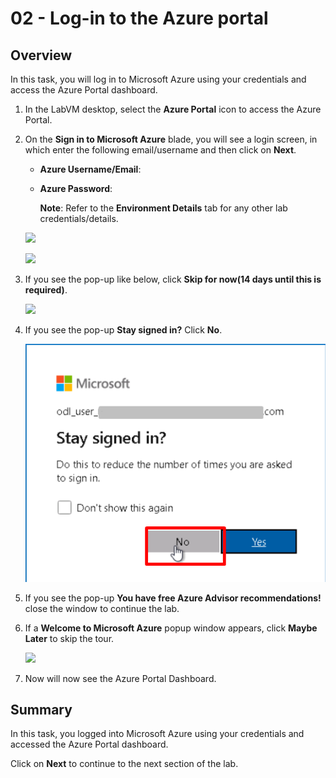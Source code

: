 # 02 - Log-in to the Azure portal

## Overview

In this task, you will log in to Microsoft Azure using your credentials and access the Azure Portal dashboard.

1. In the LabVM desktop, select the **Azure Portal** icon to access the Azure Portal.

2. On the **Sign in to Microsoft Azure** blade, you will see a login screen, in which enter the following email/username and then click on **Next**.

    * **Azure Username/Email**:  <inject key="AzureAdUserEmail"></inject> 
    * **Azure Password**:  <inject key="AzureAdUserPassword"></inject>
    
        **Note**: Refer to the **Environment Details** tab for any other lab credentials/details.
        
    ![](../images/image-004.jpg)
    
    ![](../images/image-005.jpg)
    
3. If you see the pop-up like below, click **Skip for now(14 days until this is required)**.

    ![](../images/image-007.jpg)
    
4. If you see the pop-up **Stay signed in?** Click **No**.

    ![](../images/image-0006.png)
    
5. If you see the pop-up **You have free Azure Advisor recommendations!** close the window to continue the lab.

6. If a **Welcome to Microsoft Azure** popup window appears, click **Maybe Later** to skip the tour.

    ![](../images/image-007.jpg)
    
7. Now will now see the Azure Portal Dashboard.

## Summary

In this task, you logged into Microsoft Azure using your credentials and accessed the Azure Portal dashboard.

Click on **Next** to continue to the next section of the lab.
